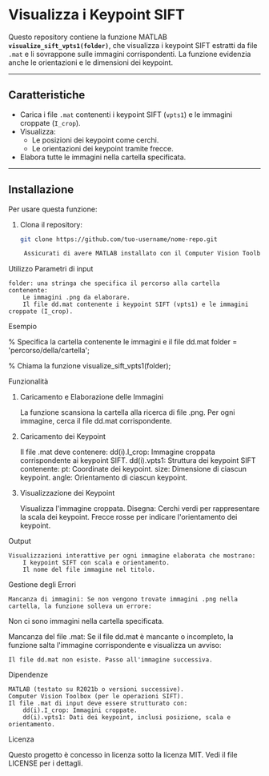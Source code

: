 # Visualizza i Keypoint SIFT

Questo repository contiene la funzione MATLAB **`visualize_sift_vpts1(folder)`**, che visualizza i keypoint SIFT estratti da file `.mat` e li sovrappone sulle immagini corrispondenti. La funzione evidenzia anche le orientazioni e le dimensioni dei keypoint.

---

## Caratteristiche
- Carica i file `.mat` contenenti i keypoint SIFT (`vpts1`) e le immagini croppate (`I_crop`).
- Visualizza:
  - Le posizioni dei keypoint come cerchi.
  - Le orientazioni dei keypoint tramite frecce.
- Elabora tutte le immagini nella cartella specificata.

---

## Installazione
Per usare questa funzione:
1. Clona il repository:
   ```bash
   git clone https://github.com/tuo-username/nome-repo.git

    Assicurati di avere MATLAB installato con il Computer Vision Toolbox.

Utilizzo
Parametri di input

    folder: una stringa che specifica il percorso alla cartella contenente:
        Le immagini .png da elaborare.
        Il file dd.mat contenente i keypoint SIFT (vpts1) e le immagini croppate (I_crop).

Esempio

% Specifica la cartella contenente le immagini e il file dd.mat
folder = 'percorso/della/cartella';

% Chiama la funzione
visualize_sift_vpts1(folder);

Funzionalità
1. Caricamento e Elaborazione delle Immagini

    La funzione scansiona la cartella alla ricerca di file .png.
    Per ogni immagine, cerca il file dd.mat corrispondente.

2. Caricamento dei Keypoint

    Il file .mat deve contenere:
        dd(i).I_crop: Immagine croppata corrispondente ai keypoint SIFT.
        dd(i).vpts1: Struttura dei keypoint SIFT contenente:
            pt: Coordinate dei keypoint.
            size: Dimensione di ciascun keypoint.
            angle: Orientamento di ciascun keypoint.

3. Visualizzazione dei Keypoint

    Visualizza l'immagine croppata.
    Disegna:
        Cerchi verdi per rappresentare la scala dei keypoint.
        Frecce rosse per indicare l'orientamento dei keypoint.

Output

    Visualizzazioni interattive per ogni immagine elaborata che mostrano:
        I keypoint SIFT con scala e orientamento.
        Il nome del file immagine nel titolo.

Gestione degli Errori

    Mancanza di immagini: Se non vengono trovate immagini .png nella cartella, la funzione solleva un errore:

Non ci sono immagini nella cartella specificata.

Mancanza del file .mat: Se il file dd.mat è mancante o incompleto, la funzione salta l'immagine corrispondente e visualizza un avviso:

    Il file dd.mat non esiste. Passo all'immagine successiva.

Dipendenze

    MATLAB (testato su R2021b o versioni successive).
    Computer Vision Toolbox (per le operazioni SIFT).
    Il file .mat di input deve essere strutturato con:
        dd(i).I_crop: Immagini croppate.
        dd(i).vpts1: Dati dei keypoint, inclusi posizione, scala e orientamento.

Licenza

Questo progetto è concesso in licenza sotto la licenza MIT. Vedi il file LICENSE per i dettagli.
